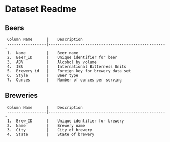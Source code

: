 # Dataset Readme

## Beers

     Column Name      |    Description
     -----------------|----------------------------------------------------
     1.  Name         |    Beer name
     2.  Beer_ID      |    Unique identifier for beer
     3.  ABV          |    Alcohol by volume
     4.  IBU          |    International Bitterness Units
     5.  Brewery_id   |    Foreign key for brewery data set
     6.  Style        |    Beer type
     7.  Ounces       |    Number of ounces per serving


## Breweries

     Column Name      |    Description
     -----------------|----------------------------------------------------
     1.  Brew_ID      |    Unique identifier for brewery
     2.  Name         |    Brewery name
     3.  City         |    City of brewery
     4.  State        |    State of brewery